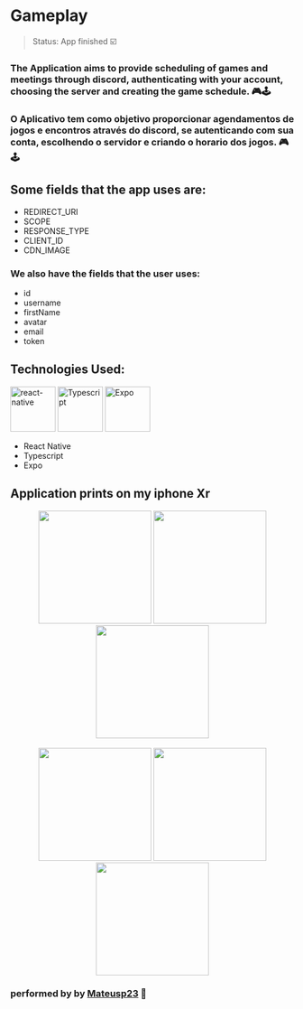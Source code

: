 <h1>Gameplay</h1>

> Status: App finished ☑️

### The Application aims to provide scheduling of games and meetings through discord, authenticating with your account, choosing the server and creating the game schedule. 🎮🕹️

### O Aplicativo tem como objetivo proporcionar agendamentos de jogos e encontros através do discord, se autenticando com sua conta, escolhendo o servidor e criando o horario dos jogos. 🎮🕹️

## Some fields that the app uses are:

+ REDIRECT_URI
+ SCOPE
+ RESPONSE_TYPE
+ CLIENT_ID
+ CDN_IMAGE

### We also have the fields that the user uses:
+ id
+ username
+ firstName
+ avatar
+ email
+ token

## Technologies Used:
<img alt="react-native" src="https://www.appcoda.com/wp-content/uploads/2015/04/react-native.png" width="80px"> <img alt="Typescript" src="https://iconape.com/wp-content/png_logo_vector/typescript.png" width="80px"> <img alt="Expo" src="https://icons-for-free.com/iconfiles/png/512/vscode+icons+type+expo+opened-1324451560544410887.png" width="80px">
+ React Native 
+ Typescript 
+ Expo

## Application prints on my iphone Xr
<div align="center">
  <img src="https://user-images.githubusercontent.com/61236430/123557994-522b3280-d76a-11eb-87ec-93f3e0c9de43.jpeg" width="200px" />
  <img src="https://user-images.githubusercontent.com/61236430/123558201-64f23700-d76b-11eb-8913-e8a4fc86e6c1.jpeg" width="200px" />
  <img src="https://user-images.githubusercontent.com/61236430/123558241-93701200-d76b-11eb-9858-bb9794736781.jpeg" width="200px" />
</div>

<br>

<div align="center">
  <img src="https://user-images.githubusercontent.com/61236430/123558271-c4e8dd80-d76b-11eb-9d89-d790e511f735.jpeg" width="200px" />
  <img src="https://user-images.githubusercontent.com/61236430/123558279-d3cf9000-d76b-11eb-903d-f351be28ccff.jpeg" width="200px" />
  <img src="https://user-images.githubusercontent.com/61236430/123558287-e34ed900-d76b-11eb-951a-3e2488b1713d.jpeg" width="200px" />
</div>
 
 ### performed by by [Mateusp23](mateusp23.github.io/linktree/) 📲
